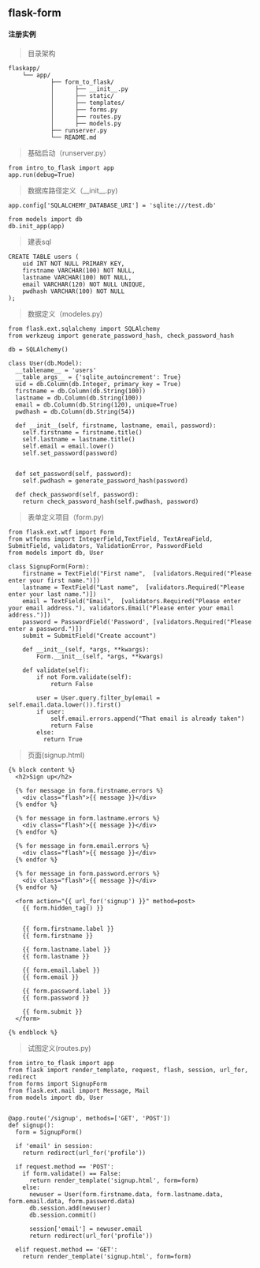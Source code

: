 ## flask-form


#### 注册实例

>目录架构

	flaskapp/
		└── app/
		        ├── form_to_flask/
		        │      ├── __init__.py
		        │      ├── static/
		        │      ├── templates/
		        │      ├── forms.py
		        │      ├── routes.py
				│	   ├── models.py
		        ├── runserver.py        
		        └── README.md


>基础启动（runserver.py）

	from intro_to_flask import app
	app.run(debug=True)



>数据库路径定义（\_\_init\_\_.py)

	app.config['SQLALCHEMY_DATABASE_URI'] = 'sqlite:///test.db'

	from models import db
	db.init_app(app)

>建表sql

	CREATE TABLE users (
		uid INT NOT NULL PRIMARY KEY,
		firstname VARCHAR(100) NOT NULL,
		lastname VARCHAR(100) NOT NULL,
		email VARCHAR(120) NOT NULL UNIQUE,
		pwdhash VARCHAR(100) NOT NULL
	);


>数据定义（modeles.py) 

	from flask.ext.sqlalchemy import SQLAlchemy
	from werkzeug import generate_password_hash, check_password_hash
	
	db = SQLAlchemy()
	
	class User(db.Model):
	  __tablename__ = 'users'
	  __table_args__ = {'sqlite_autoincrement': True}
	  uid = db.Column(db.Integer, primary_key = True)
	  firstname = db.Column(db.String(100))
	  lastname = db.Column(db.String(100))
	  email = db.Column(db.String(120), unique=True)
	  pwdhash = db.Column(db.String(54))
	  
	  def __init__(self, firstname, lastname, email, password):
	    self.firstname = firstname.title()
	    self.lastname = lastname.title()
	    self.email = email.lower()
	    self.set_password(password)
	
	    
	  def set_password(self, password):
	    self.pwdhash = generate_password_hash(password)
	  
	  def check_password(self, password):
	    return check_password_hash(self.pwdhash, password)

>表单定义项目（form.py)

	from flask.ext.wtf import Form
	from wtforms import IntegerField,TextField, TextAreaField, SubmitField, validators, ValidationError, PasswordField
	from models import db, User

	class SignupForm(Form):
		firstname = TextField("First name",  [validators.Required("Please enter your first name.")])
		lastname = TextField("Last name",  [validators.Required("Please enter your last name.")])
		email = TextField("Email",  [validators.Required("Please enter your email address."), validators.Email("Please enter your email address.")])
		password = PasswordField('Password', [validators.Required("Please enter a password.")])
		submit = SubmitField("Create account")
		
		def __init__(self, *args, **kwargs):
			Form.__init__(self, *args, **kwargs)
		
		def validate(self):
			if not Form.validate(self):
	  			return False
		
			user = User.query.filter_by(email = self.email.data.lower()).first()
			if user:
		  		self.email.errors.append("That email is already taken")
		  		return False
			else:
			  return True


>页面(signup.html)


	{% block content %}
	  <h2>Sign up</h2>
	
	  {% for message in form.firstname.errors %}
	    <div class="flash">{{ message }}</div>
	  {% endfor %}
	  
	  {% for message in form.lastname.errors %}
	    <div class="flash">{{ message }}</div>
	  {% endfor %}
	  
	  {% for message in form.email.errors %}
	    <div class="flash">{{ message }}</div>
	  {% endfor %}
	  
	  {% for message in form.password.errors %}
	    <div class="flash">{{ message }}</div>
	  {% endfor %}
	  
	  <form action="{{ url_for('signup') }}" method=post>
	    {{ form.hidden_tag() }}
	    
	
	    {{ form.firstname.label }}
	    {{ form.firstname }}
	    
	    {{ form.lastname.label }}
	    {{ form.lastname }}
	    
	    {{ form.email.label }}
	    {{ form.email }}
	    
	    {{ form.password.label }}
	    {{ form.password }}
	
	    {{ form.submit }}
	  </form>
	    
	{% endblock %}


>试图定义(routes.py)

	from intro_to_flask import app
	from flask import render_template, request, flash, session, url_for, redirect
	from forms import SignupForm
	from flask.ext.mail import Message, Mail
	from models import db, User


	@app.route('/signup', methods=['GET', 'POST'])
	def signup():
	  form = SignupForm()
	
	  if 'email' in session:
	    return redirect(url_for('profile')) 
	  
	  if request.method == 'POST':
	    if form.validate() == False:
	      return render_template('signup.html', form=form)
	    else:
	      newuser = User(form.firstname.data, form.lastname.data, form.email.data, form.password.data)
	      db.session.add(newuser)
	      db.session.commit()
	      
	      session['email'] = newuser.email
	      return redirect(url_for('profile'))
	  
	  elif request.method == 'GET':
	    return render_template('signup.html', form=form)